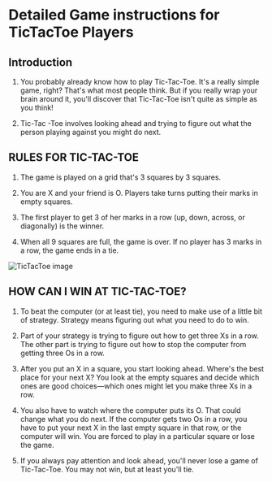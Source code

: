 # Detailed Game instructions for TicTacToe Players

## Introduction

1. You probably already know how to play Tic-Tac-Toe. It's a really simple game, right? That's what most people think. But if you really wrap your brain around it, you'll discover that Tic-Tac-Toe isn't quite as simple as you think!

2. Tic-Tac -Toe involves looking ahead and trying to figure out what the person playing against you might do next.

## RULES FOR TIC-TAC-TOE

1. The game is played on a grid that's 3 squares by 3 squares.

2. You are X and your friend is O. Players take turns putting their marks in empty squares.

3. The first player to get 3 of her marks in a row (up, down, across, or diagonally) is the winner.

4. When all 9 squares are full, the game is over. If no player has 3 marks in a row, the game ends in a tie.

<img src="../assets/img.jpg" alt="TicTacToe image">

## HOW CAN I WIN AT TIC-TAC-TOE?

1. To beat the computer (or at least tie), you need to make use of a little bit of strategy. Strategy means figuring out what you need to do to win.

2. Part of your strategy is trying to figure out how to get three Xs in a row. The other part is trying to figure out how to stop the computer from getting three Os in a row.

3. After you put an X in a square, you start looking ahead. Where's the best place for your next X? You look at the empty squares and decide which ones are good choices—which ones might let you make three Xs in a row.

4. You also have to watch where the computer puts its O. That could change what you do next. If the computer gets two Os in a row, you have to put your next X in the last empty square in that row, or the computer will win. You are forced to play in a particular square or lose the game.

5. If you always pay attention and look ahead, you'll never lose a game of Tic-Tac-Toe. You may not win, but at least you'll tie. 
